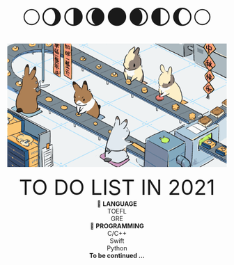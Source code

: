 <div align='center' ><font size='70'>🌕🌖🌗🌘🌑🌒🌓🌔🌕</font></div>


![rabbit](rabbit.gif)

<div align='center' ><font size='30'>TO DO LIST IN 2021</font></div>

<div align='center' >🍙 <strong>LANGUAGE</strong></div>
<div align='center' > TOEFL</div>
<div align='center' > GRE</div>
<div align='center' > 🧀 <strong>PROGRAMMING</strong></div>
<div align='center' > C/C++</div>
<div align='center' > Swift</div>
<div align='center' > Python</div>
<div align='center' > <strong>To be continued ...</strong></div>

